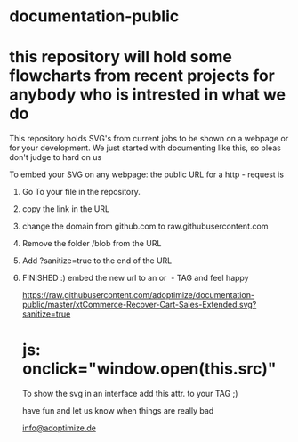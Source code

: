 # documentation-public
# this repository will hold some flowcharts from recent projects for anybody who is intrested in what we do
This repository holds SVG's from current jobs to be shown on a webpage or for your development.
We just started with documenting like this, so pleas don't judge to hard on us

To embed your SVG on any webpage:
the public URL for a http - request is

1. Go To your file in the repository.
2. copy the link in the URL
3. change the domain from github.com to
   raw.githubusercontent.com 
4. Remove the folder /blob from the URL 
5. Add ?sanitize=true to the end of the URL
6. FINISHED :) embed the new url to an <object> or <img> - TAG and feel happy
 
   https://raw.githubusercontent.com/adoptimize/documentation-public/master/xtCommerce-Recover-Cart-Sales-Extended.svg?sanitize=true

# js: onclick="window.open(this.src)"
To show the svg in an interface add this attr. to your TAG ;)



have fun and let us know when things are really bad

info@adoptimize.de

